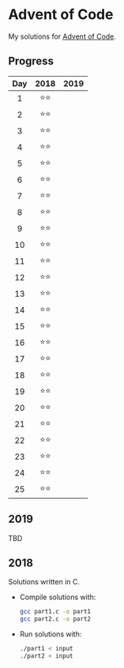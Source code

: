 # Advent of Code
My solutions for [Advent of Code](https://adventofcode.com/).  

## Progress
| Day | 2018 | 2019 |
|:---:|:----:|:----:|
| 1   |  ⭐⭐  |      |
| 2   |  ⭐⭐  |      |
| 3   |  ⭐⭐  |      |
| 4   |  ⭐⭐  |      |
| 5   |  ⭐⭐  |      |
| 6   |  ⭐⭐  |      |
| 7   |  ⭐⭐  |      |
| 8   |  ⭐⭐  |      |
| 9   |  ⭐⭐  |      |
| 10  |  ⭐⭐  |      |
| 11  |  ⭐⭐  |      |
| 12  |  ⭐⭐  |      |
| 13  |  ⭐⭐  |      |
| 14  |  ⭐⭐  |      |
| 15  |  ⭐⭐  |      |
| 16  |  ⭐⭐  |      |
| 17  |  ⭐⭐  |      |
| 18  |  ⭐⭐  |      |
| 19  |  ⭐⭐  |      |
| 20  |  ⭐⭐  |      |
| 21  |  ⭐⭐  |      |
| 22  |  ⭐⭐  |      |
| 23  |  ⭐⭐  |      |
| 24  |  ⭐⭐  |      |
| 25  |  ⭐⭐  |      |

## 2019

TBD

## 2018

Solutions written in C.

* Compile solutions with:
	```bash
	gcc part1.c -o part1
	gcc part2.c -o part2
	```
* Run solutions with:
	```bash
	./part1 < input
	./part2 < input
	```

